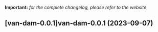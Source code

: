 **Important:**
*for the complete changelog, please refer to the website*




## [van-dam-0.0.1]van-dam-0.0.1 (2023-09-07)

